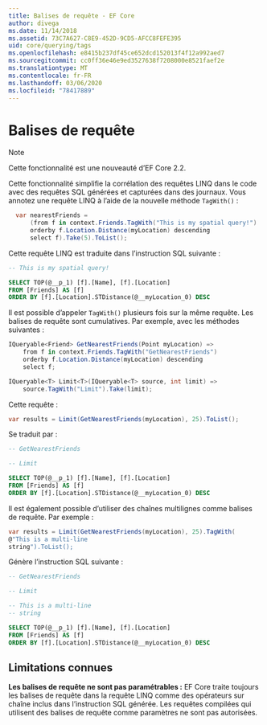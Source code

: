 ```yaml
---
title: Balises de requête - EF Core
author: divega
ms.date: 11/14/2018
ms.assetid: 73C7A627-C8E9-452D-9CD5-AFCC8FEFE395
uid: core/querying/tags
ms.openlocfilehash: e8415b237df45ce652dcd152013f4f12a992aed7
ms.sourcegitcommit: cc0ff36e46e9ed3527638f7208000e8521faef2e
ms.translationtype: MT
ms.contentlocale: fr-FR
ms.lasthandoff: 03/06/2020
ms.locfileid: "78417889"
---
```

# <a name="query-tags"></a>Balises de requête

> [!NOTE]
> Cette fonctionnalité est une nouveauté d’EF Core 2.2.

Cette fonctionnalité simplifie la corrélation des requêtes LINQ dans le code avec des requêtes SQL générées et capturées dans des journaux.
Vous annotez une requête LINQ à l’aide de la nouvelle méthode `TagWith()` :

``` csharp
  var nearestFriends =
      (from f in context.Friends.TagWith("This is my spatial query!")
      orderby f.Location.Distance(myLocation) descending
      select f).Take(5).ToList();
```

Cette requête LINQ est traduite dans l’instruction SQL suivante :

``` sql
-- This is my spatial query!

SELECT TOP(@__p_1) [f].[Name], [f].[Location]
FROM [Friends] AS [f]
ORDER BY [f].[Location].STDistance(@__myLocation_0) DESC
```

Il est possible d’appeler `TagWith()` plusieurs fois sur la même requête.
Les balises de requête sont cumulatives.
Par exemple, avec les méthodes suivantes :

``` csharp
IQueryable<Friend> GetNearestFriends(Point myLocation) =>
    from f in context.Friends.TagWith("GetNearestFriends")
    orderby f.Location.Distance(myLocation) descending
    select f;

IQueryable<T> Limit<T>(IQueryable<T> source, int limit) =>
    source.TagWith("Limit").Take(limit);
```

Cette requête :

``` csharp
var results = Limit(GetNearestFriends(myLocation), 25).ToList();
```

Se traduit par :

``` sql
-- GetNearestFriends

-- Limit

SELECT TOP(@__p_1) [f].[Name], [f].[Location]
FROM [Friends] AS [f]
ORDER BY [f].[Location].STDistance(@__myLocation_0) DESC
```

Il est également possible d’utiliser des chaînes multilignes comme balises de requête.
Par exemple :

``` csharp
var results = Limit(GetNearestFriends(myLocation), 25).TagWith(
@"This is a multi-line
string").ToList();
```

Génère l’instruction SQL suivante :

``` sql
-- GetNearestFriends

-- Limit

-- This is a multi-line
-- string

SELECT TOP(@__p_1) [f].[Name], [f].[Location]
FROM [Friends] AS [f]
ORDER BY [f].[Location].STDistance(@__myLocation_0) DESC
```

## <a name="known-limitations"></a>Limitations connues

**Les balises de requête ne sont pas paramétrables :** EF Core traite toujours les balises de requête dans la requête LINQ comme des opérateurs sur chaîne inclus dans l’instruction SQL générée.
Les requêtes compilées qui utilisent des balises de requête comme paramètres ne sont pas autorisées.
